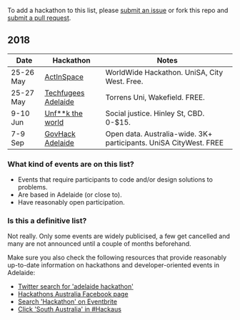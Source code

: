 To add a hackathon to this list, please [submit an issue](https://github.com/sdesalas/adelaide-hackathons/issues) or fork this repo and [submit a pull request](https://help.github.com/articles/creating-a-pull-request-from-a-fork/). 


## 2018 

| Date            | Hackathon                                                | Notes            |
| --------------- | -------------------------------------------------------- | --------------------- |
| 25-26 May | [ActInSpace](https://icc.unisa.edu.au/actinspace/) | WorldWide Hackathon. UniSA, City West. Free.  | 
| 25-27 May | [Techfugees Adelaide](https://www.eventbrite.com.au/e/techfugees-adelaide-hackathon-2018-tickets-42418997363?aff=es2) | Torrens Uni, Wakefield. FREE.  | 
| 9-10 Jun | [Unf**k the world](https://www.eventbrite.com.au/e/ideas-to-unfuck-the-world-social-justice-hackathon-tickets-45450128558?aff=es2) | Social justice. Hinley St, CBD. 0-$15.  | 
| 7-9 Sep| [GovHack Adelaide](https://www.govhack.org/locations/adelaide/) | Open data. Australia-wide. 3K+ participants. UniSA CityWest. FREE | 

### What kind of events are on this list?

- Events that require participants to code and/or design solutions to problems.
- Are based in Adelaide (or close to).
- Have reasonably open participation.

### Is this a definitive list?

Not really.  Only some events are widely publicised, a few get cancelled and many are not announced until a couple of months beforehand. 

Make sure you also check the following resources that provide reasonably up-to-date information on hackathons and developer-oriented events in Adelaide:

- [Twitter search for 'adelaide hackathon'](https://twitter.com/search?q=adelaide%20hackathon&src=typd)
- [Hackathons Australia Facebook page](https://www.facebook.com/groups/hackathonsaustralia/)
- [Search 'Hackathon' on Eventbrite](https://www.eventbrite.com.au/d/australia--adelaide/hackathon/?mode=search)
- [Click 'South Australia' in #Hackaus](https://www.hackathonsaustralia.com/)
